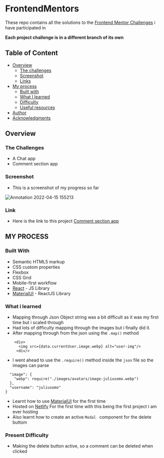# FrontendMentors

These repo contains all the solutions to the [Frontend Mentor Challenges](https://www.frontendmentor.io/challenges) i have participated in 

**Each project challenge is in a different branch of its own**


## Table of Content 

- [Overview](#overview)
  - [The challenges](#the-challenge)
  - [Screenshot](#screenshot)
  - [Links](#links)
- [My process](#my-process)
  - [Built with](#built-with)
  - [What I learned](#what-i-learned)
  - [Difficulty](#Difficulty)
  - [Useful resources](#useful-resources)
- [Author](#author)
- [Acknowledgments](#acknowledgments)


## Overview 

### The Challenges 

- A Chat app 
- Comment section app


### Screenshot 
- This is a screenshot of my progress so far 

![Annotation 2022-04-15 155213](https://user-images.githubusercontent.com/67446930/163585667-52c5b202-29fc-4a88-b6a6-6cd78b363f5e.jpg)


### Link
- Here is the link to this project [ Comment section app ](https://commentt-section.netlify.app/) 


## MY PROCESS 

### Built With 

- Semantic HTML5 markup
- CSS custom properties
- Flexbox
- CSS Grid
- Mobile-first workflow
- [React](https://reactjs.org/) - JS Library
- [MaterialUI](https://mui.com/) - ReactJS Library


### What i learned
  - Mapping through Json Object string was a bit difficult as it was my first time but i scaled through
  - Had lots of difficulty mapping through the images but i finally did it.
  - After mapping through from the json using the ``` .map() ``` method

```
    <div>
      <img src={data.currentUser.image.webp} alt="user-img"/>
     <div/>
 ```
 - I went ahead to use the ``` .require() ``` method inside the ```json``` file so the images can parse

  ``` "currentUser": {
    "image": {
      "webp": require("./images/avatars/image-juliusomo.webp")
    },
    "username": "juliusomo"
  } 
  ```
  
  - Learnt how to use [MaterialUI](https://mui.com/) for the first time
  - Hosted on [Netlify](https://app.netlify.com/) For the first time with this being the first project i am ever hosting
  - Also learnt how to create an active ```Modal ``` component for the delete buttom


### Present Difficulty
- Making the delete button active, so a comment can be deleted when clicked 
